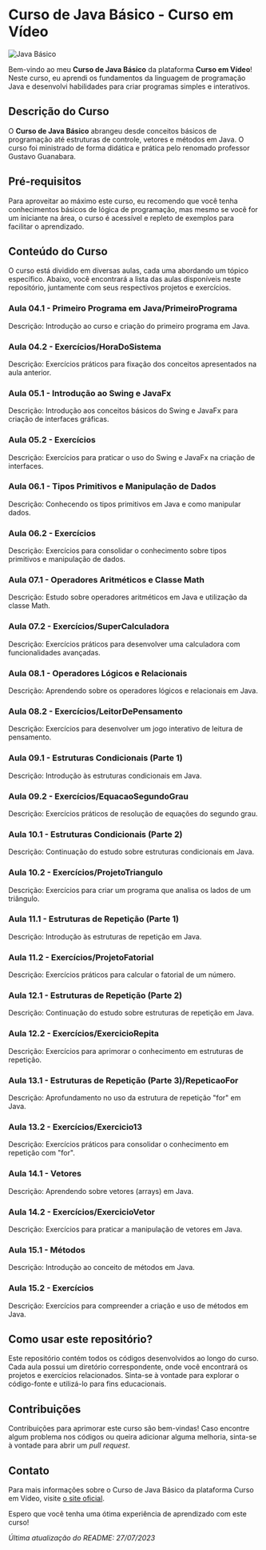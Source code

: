 # Curso de Java Básico - Curso em Vídeo

![Java Básico](https://link-para-imagem-do-curso)

Bem-vindo ao meu **Curso de Java Básico** da plataforma **Curso em Vídeo**! Neste curso, eu aprendi os fundamentos da linguagem de programação Java e desenvolvi habilidades para criar programas simples e interativos.

## Descrição do Curso

O **Curso de Java Básico** abrangeu desde conceitos básicos de programação até estruturas de controle, vetores e métodos em Java. O curso foi ministrado de forma didática e prática pelo renomado professor Gustavo Guanabara.

## Pré-requisitos

Para aproveitar ao máximo este curso, eu recomendo que você tenha conhecimentos básicos de lógica de programação, mas mesmo se você for um iniciante na área, o curso é acessível e repleto de exemplos para facilitar o aprendizado.

## Conteúdo do Curso

O curso está dividido em diversas aulas, cada uma abordando um tópico específico. Abaixo, você encontrará a lista das aulas disponíveis neste repositório, juntamente com seus respectivos projetos e exercícios.

### Aula 04.1 - Primeiro Programa em Java/PrimeiroPrograma

Descrição: Introdução ao curso e criação do primeiro programa em Java.

### Aula 04.2 - Exercícios/HoraDoSistema

Descrição: Exercícios práticos para fixação dos conceitos apresentados na aula anterior.

### Aula 05.1 - Introdução ao Swing e JavaFx

Descrição: Introdução aos conceitos básicos do Swing e JavaFx para criação de interfaces gráficas.

### Aula 05.2 - Exercícios

Descrição: Exercícios para praticar o uso do Swing e JavaFx na criação de interfaces.

### Aula 06.1 - Tipos Primitivos e Manipulação de Dados

Descrição: Conhecendo os tipos primitivos em Java e como manipular dados.

### Aula 06.2 - Exercícios

Descrição: Exercícios para consolidar o conhecimento sobre tipos primitivos e manipulação de dados.

### Aula 07.1 - Operadores Aritméticos e Classe Math

Descrição: Estudo sobre operadores aritméticos em Java e utilização da classe Math.

### Aula 07.2 - Exercícios/SuperCalculadora

Descrição: Exercícios práticos para desenvolver uma calculadora com funcionalidades avançadas.

### Aula 08.1 - Operadores Lógicos e Relacionais

Descrição: Aprendendo sobre os operadores lógicos e relacionais em Java.

### Aula 08.2 - Exercícios/LeitorDePensamento

Descrição: Exercícios para desenvolver um jogo interativo de leitura de pensamento.

### Aula 09.1 - Estruturas Condicionais (Parte 1)

Descrição: Introdução às estruturas condicionais em Java.

### Aula 09.2 - Exercícios/EquacaoSegundoGrau

Descrição: Exercícios práticos de resolução de equações do segundo grau.

### Aula 10.1 - Estruturas Condicionais (Parte 2)

Descrição: Continuação do estudo sobre estruturas condicionais em Java.

### Aula 10.2 - Exercícios/ProjetoTriangulo

Descrição: Exercícios para criar um programa que analisa os lados de um triângulo.

### Aula 11.1 - Estruturas de Repetição (Parte 1)

Descrição: Introdução às estruturas de repetição em Java.

### Aula 11.2 - Exercícios/ProjetoFatorial

Descrição: Exercícios práticos para calcular o fatorial de um número.

### Aula 12.1 - Estruturas de Repetição (Parte 2)

Descrição: Continuação do estudo sobre estruturas de repetição em Java.

### Aula 12.2 - Exercícios/ExercicioRepita

Descrição: Exercícios para aprimorar o conhecimento em estruturas de repetição.

### Aula 13.1 - Estruturas de Repetição (Parte 3)/RepeticaoFor

Descrição: Aprofundamento no uso da estrutura de repetição "for" em Java.

### Aula 13.2 - Exercícios/Exercicio13

Descrição: Exercícios práticos para consolidar o conhecimento em repetição com "for".

### Aula 14.1 - Vetores

Descrição: Aprendendo sobre vetores (arrays) em Java.

### Aula 14.2 - Exercícios/ExercicioVetor

Descrição: Exercícios para praticar a manipulação de vetores em Java.

### Aula 15.1 - Métodos

Descrição: Introdução ao conceito de métodos em Java.

### Aula 15.2 - Exercícios

Descrição: Exercícios para compreender a criação e uso de métodos em Java.

## Como usar este repositório?

Este repositório contém todos os códigos desenvolvidos ao longo do curso. Cada aula possui um diretório correspondente, onde você encontrará os projetos e exercícios relacionados. Sinta-se à vontade para explorar o código-fonte e utilizá-lo para fins educacionais.

## Contribuições

Contribuições para aprimorar este curso são bem-vindas! Caso encontre algum problema nos códigos ou queira adicionar alguma melhoria, sinta-se à vontade para abrir um *pull request*.

## Contato

Para mais informações sobre o Curso de Java Básico da plataforma Curso em Vídeo, visite [o site oficial](https://www.cursoemvideo.com/course/java-basico/).

Espero que você tenha uma ótima experiência de aprendizado com este curso!

*Última atualização do README: 27/07/2023*
